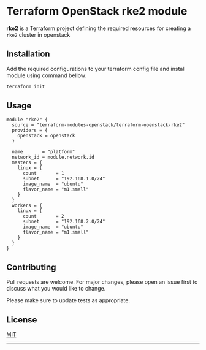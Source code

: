 # Terraform OpenStack rke2 module

**rke2** is a Terraform project defining the required resources for creating a `rke2` cluster in openstack

## Installation

Add the required configurations to your terraform config file and install module using command bellow:

```bash
terraform init
```

## Usage

```hcl
module "rke2" {
  source = "terraform-modules-openstack/terraform-openstack-rke2"
  providers = {
    openstack = openstack
  }

  name       = "platform"
  network_id = module.network.id
  masters = {
    linux = {
      count       = 1
      subnet      = "192.168.1.0/24"
      image_name  = "ubuntu"
      flavor_name = "m1.small"
    }
  }
  workers = {
    linux = {
      count       = 2
      subnet      = "192.168.2.0/24"
      image_name  = "ubuntu"
      flavor_name = "m1.small"
    }
  }
}
```

## Contributing

Pull requests are welcome. For major changes, please open an issue first to discuss what you would like to change.

Please make sure to update tests as appropriate.

## License

[MIT]()

---
